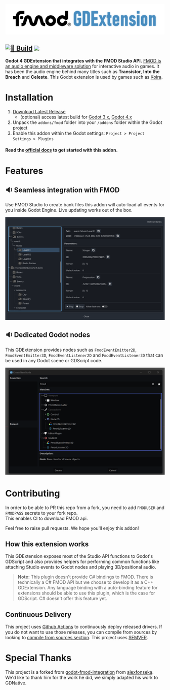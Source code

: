 ![logo](docs/src/doc/assets/fmod-gdextension-logo.png)

[![🌈 Build](https://github.com/utopia-rise/fmod-gdextension/actions/workflows/release.yml/badge.svg)](https://github.com/utopia-rise/fmod-gdextension/actions/workflows/release.yml) 
[![](https://img.shields.io/discord/1012326818365325352.svg?label=&logo=discord&logoColor=ffffff&color=7389D8&labelColor=6A7EC2)](https://discord.com/invite/u2NM2vTGMn)
---

**Godot 4 GDExtension that integrates with the FMOD Studio API.** [FMOD is an audio engine and middleware solution](https://www.fmod.com/) for interactive audio in games. It has been the audio engine behind many
titles such as **Transistor**, **Into the Breach** and **Celeste**. This Godot extension is used by games such as [Koira](https://dont-nod.com/en/games/koira/).

# Installation

1. [Download Latest Release](https://github.com/utopia-rise/fmod-gdextension/releases/latest)
    - (optional) access latest build for [Godot 3.x](https://github.com/utopia-rise/fmod-gdextension/archive/refs/heads/godot-3.x.zip), [Godot 4.x](https://github.com/utopia-rise/fmod-gdextension/archive/refs/heads/master.zip)
2. Unpack the `addons/fmod` folder into your `/addons` folder within the Godot project
3. Enable this addon within the Godot settings: `Project > Project Settings > Plugins`

#### Read the [official docs](https://fmod-gdextension.readthedocs.io/en/latest/) to get started with this addon.

# Features

## 🔉 Seamless integration with FMOD

Use FMOD Studio to create bank files this addon will auto-load all events for you inside Godot Engine. Live updating works out of the box.

![fmod-events](docs/src/doc/assets/screenshot-01.png)

## 🔉 Dedicated Godot nodes

This GDExtension provides nodes such as `FmodEventEmitter2D`, `FmodEventEmitter3D`, `FmodEventListener2D` and `FmodEventListener3D` that can be used in any Godot scene or GDScript code.

![fmod-nodes](docs/src/doc/assets/screenshot-02.png)

# Contributing

In order to be able to PR this repo from a fork, you need to add `FMODUSER` and `FMODPASS` secrets to your fork repo.  
This enables CI to download FMOD api.

Feel free to raise pull requests. We hope you'll enjoy this addon!

## How this extension works

This GDExtension exposes most of the Studio API functions to Godot's GDScript and also provides helpers for performing
common functions like attaching Studio events to Godot nodes and playing 3D/positional audio.

> **Note:** This plugin doesn't provide C# bindings to FMOD. There is technically a C# FMOD API but we choose to develop it as a C++ GDExtension. Any language binding with a auto-binding feature for extensions should be able to use this plugin, which is the case for GDScript. C# doesn't offer this feature yet.

## Continuous Delivery

This project uses [Github Actions](https://github.com/features/actions) to continuously deploy released drivers. If you do not want to use those releases, you
can compile from sources by looking to [compile from sources section](./docs/src/doc/advanced/1-compiling.md). This project uses [SEMVER](https://semver.org/).

# Special Thanks

This project is a forked from [godot-fmod-integration](https://github.com/alexfonseka/godot-fmod-integration)
from [alexfonseka](https://github.com/alexfonseka). We'd like to thank him for the work he did, we simply adapted his
work to GDNative.


[fmodsingleton]: .README/fmodsingleton.png
[usecustombuild]: .README/usecustombuild.png
